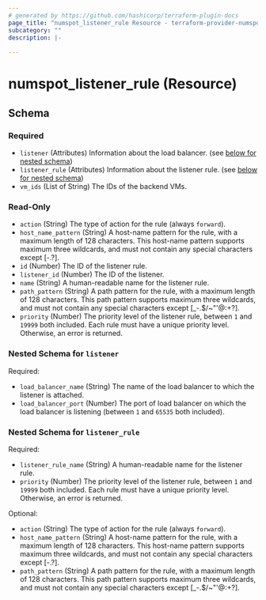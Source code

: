 ```yaml
---
# generated by https://github.com/hashicorp/terraform-plugin-docs
page_title: "numspot_listener_rule Resource - terraform-provider-numspot"
subcategory: ""
description: |-
  
---
```


# numspot_listener_rule (Resource)





<!-- schema generated by tfplugindocs -->
## Schema

### Required

- `listener` (Attributes) Information about the load balancer. (see [below for nested schema](#nestedatt--listener))
- `listener_rule` (Attributes) Information about the listener rule. (see [below for nested schema](#nestedatt--listener_rule))
- `vm_ids` (List of String) The IDs of the backend VMs.

### Read-Only

- `action` (String) The type of action for the rule (always `forward`).
- `host_name_pattern` (String) A host-name pattern for the rule, with a maximum length of 128 characters. This host-name pattern supports maximum three wildcards, and must not contain any special characters except [-.?].
- `id` (Number) The ID of the listener rule.
- `listener_id` (Number) The ID of the listener.
- `name` (String) A human-readable name for the listener rule.
- `path_pattern` (String) A path pattern for the rule, with a maximum length of 128 characters. This path pattern supports maximum three wildcards, and must not contain any special characters except [_-.$/~&quot;'@:+?].
- `priority` (Number) The priority level of the listener rule, between `1` and `19999` both included. Each rule must have a unique priority level. Otherwise, an error is returned.

<a id="nestedatt--listener"></a>
### Nested Schema for `listener`

Required:

- `load_balancer_name` (String) The name of the load balancer to which the listener is attached.
- `load_balancer_port` (Number) The port of load balancer on which the load balancer is listening (between `1` and `65535` both included).


<a id="nestedatt--listener_rule"></a>
### Nested Schema for `listener_rule`

Required:

- `listener_rule_name` (String) A human-readable name for the listener rule.
- `priority` (Number) The priority level of the listener rule, between `1` and `19999` both included. Each rule must have a unique priority level. Otherwise, an error is returned.

Optional:

- `action` (String) The type of action for the rule (always `forward`).
- `host_name_pattern` (String) A host-name pattern for the rule, with a maximum length of 128 characters. This host-name pattern supports maximum three wildcards, and must not contain any special characters except [-.?].
- `path_pattern` (String) A path pattern for the rule, with a maximum length of 128 characters. This path pattern supports maximum three wildcards, and must not contain any special characters except [_-.$/~&quot;'@:+?].
